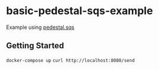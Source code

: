 # basic-pedestal-sqs-example

Example using [pedestal.sqs](https://github.com/RenanPalmeira/pedestal.sqs)

## Getting Started

`docker-compose up`
`curl http://localhost:8080/send`